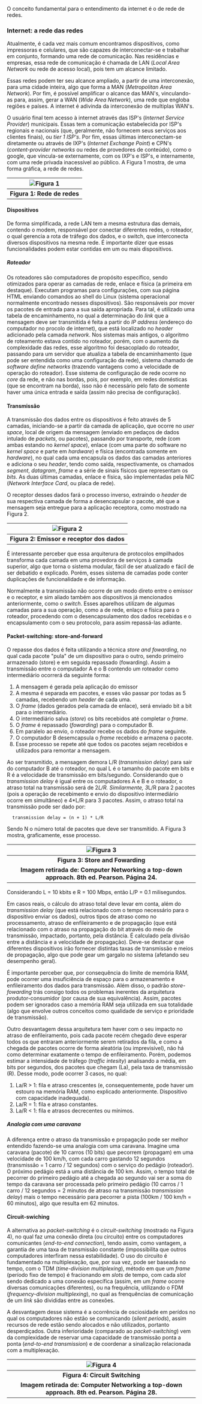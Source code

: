 


O conceito fundamental para o entendimento da internet é o de rede de redes. 

### Internet: a rede das redes

Atualmente, é cada vez mais comum encontramos dispositivos, como impressoras e celulares, que são capazes de interconectar-se e trabalhar em conjunto, formando uma rede de comunicação. Nas residências e empresas, essa rede de comunicação é chamada de LAN (*Local Area Network* ou rede de acesso local), pois tem um alcance limitado.

Essas redes podem ter seu alcance ampliado, a partir de uma interconexão, para uma cidade inteira, algo que forma a MAN (*Metropolitan Area Network*). Por fim, é possível amplificar o alcance das MAN's, vinculando-as para, assim, gerar a WAN (*Wide Area Network*), uma rede que engloba regiões e países. A internet é adivinda da interconexão de multiplas WAN's.

O usuário final tem acesso à internet através das ISP's (*Internet Service Provider*) municipais. Essas tem a comunicação estabelecida por ISP's regionais e nacionais (que, geralmente, não fornecem seus serviços aos clientes finais), ou *tier 1 ISP's*. Por fim, essas últimas interconectam-se diretamente ou através de IXP's (*Internet Exchange Point*) e CPN's (*content-provider networks* ou redes de provedores de conteúdo), como o google, que vincula-se externamente, com os IXP's e ISP's, e internamente, com uma rede privada inacessível ao público. A Figura 1 mostra, de uma forma gráfica, a rede de redes.





|![Figura 1](imagens/redes.png)|
|:--------:|
|<b>Figura 1: Rede de redes</b>| 

#### Dispositivos

De forma simplificada, a rede LAN tem a mesma estrutura das demais, contendo o modem, responsável por conectar diferentes redes, o roteador, o qual gerencia a rota de tráfego dos dados, e o switch, que interconecta diversos dispositivos na mesma rede. É importante dizer que essas funcionalidades podem estar contidas em um ou mais dispositivos.


##### Roteador
Os roteadores são computadores de propósito específico, sendo otimizados para operar as camadas de rede, enlace e física (a primeira em destaque). Executam programas para configurações, com sua página HTML enviando comandos ao shell do Linux (sistema operacional normalmente encontrado nesses dispositivos). São responsáveis por mover os pacotes de entrada para a sua saída apropriada. Para tal, é utilizado uma tabela de encaminhamento, no qual a determinação do *link* que a mensagem deve ser transmitida é feita a partir do *IP address* (endereço do computador no procolo de internet), que está localizado no *header* adicionado pela camada *network*. Nos sistemas mais antigos, o algoritmo de roteamento estava contido no roteador, porém, com o aumento da complexidade das redes, esse algoritmo foi desacoplado do roteador, passando para um servidor que atualiza a tabela de encaminhamento (que pode ser entendida como uma configuração da rede), sistema chamado de *software define networks* (trazendo vantagens como a velocidade de operação do roteador). 
Esse sistema de configuração de rede ocorre no *core* da rede, e não nas bordas, pois, por exemplo, em redes domésticas (que se encontram na borda), isso não é necessário pelo fato de somente haver uma única entrada e saída (assim não precisa de configuração).


#### Transmissão

A transmissão dos dados entre os dispositivos é feito através de 5 camadas, iniciando-se a partir da camada de aplicação, que ocorre no *user space*, local de origem da mensagem (enviado em pedaços de dados intulado de *packets*, ou pacotes), passando por transporte, rede (com ambas estando no *kernel space*), enlace (com uma parte do software no *kernel space* e parte em *hardware*) e física (encontrada somente em *hardware*), no qual cada uma encapsula os dados das camadas anteriores e adiciona o seu *header*, tendo como saída, respectivamente, os chamados *segment*, *datagram*, *frame* e a série de sinais físicos que representam os *bits*.
As duas últimas camadas, enlace e física, são implementadas pela NIC (*Network Interface Card*, ou placa de rede).

O receptor desses dados fará o processo inverso, extraindo o *header* de sua respectiva camada de forma a desencapsular o pacote, até que a mensagem seja entregue para a aplicação receptora, como mostrado na Figura 2.



|![Figura 2](imagens/Emissor%20e%20receptor%20dos%20dados.png)|
|:--------:|
|<b>Figura 2: Emissor e receptor dos dados</b>| 

É interessante perceber que essa arquiterura de protocolos empilhados transforma cada camada em uma provedora de serviços à camada superior, algo que torna o sistema modular, fácil de ser atualizado e fácil de ser debatido e explicado. Porém, esses sistema de camadas pode conter duplicações de funcionalidade e de informação.

Normalmente a transmissão não ocorre de um modo direto entre o emissor e o receptor, e sim aliado também aos dispositivos já mencionados anteriormente, como o *switch*. Esses aparelhos utilizam de algumas camadas para a sua operação, como a de rede, enlaço e física para o roteador, procedendo com o desencapsulamento dos dados recebidas e o encapsulamento com o seu protocolo, para assim repassá-las adiante.


#### Packet-switching: store-and-forward

O repasse dos dados é feita utilizando a técnica *store and fowarding*, no qual cada pacote "pula" de um dispositivo para o outro, sendo primeiro armazenado (store) e em seguida repassado (fowarding). Assim a transmissão entre o computador A e o B contendo um roteador como intermediário ocorrerá da seguinte forma:

  1. A mensagem é gerada pela aplicação do emissor
  2. A mesma é separada em pacotes, e esses vão passar por todas as 5 camadas, recebendo um *header* de cada uma.
  3. O *frame* (dados gerados pela camada de enlace), será enviado bit a bit para o intermediário.
  4. O intermediário salva (*store*) os bits recebidos até completar o *frame*.
  5. O *frame* é repassado (*fowarding*) para o computador B.
  6. Em paralelo ao envio, o roteador recebe os dados do *frame* seguinte.
  7. O computador B desemcapsula o *frame* recebido e armazena o pacote.
  8. Esse processo se repete até que todos os pacotes sejam recebidos e utilizados para remontar a mensagem.

Ao ser transmitido, a mensagem demora L/R (*transmission delay*) para sair do computador B até o roteador, no qual L é o tamanho do pacote em bits e R é a velocidade de transmissão em bits/segundo. Considerando que o *transmission delay* é igual entre os computadores A e B e o roteador, o atraso total na transmissão será de 2*L/R. Similarmente, 3*L/R para 2 pacotes (pois a operação de recebimento e envio do dispositivo intermediário ocorre em simultâneo) e 4*L/R para 3 pacotes. Assim, o atraso total na transmissão pode ser dado por: 
      
      transmission delay = (n + 1) * L/R
      
Sendo N o número total de pacotes que deve ser transmitido.
A Figura 3 mostra, graficamente, esse processo.


|![Figura 3](imagens/store-and-forwarding.png)|
|:--------:|
|<b>Figura 3: Store and Fowarding</b> 
<b>Imagem retirada de: Computer Networking a top-down approach. 8th ed. Pearson. Página 24.</b>| 

Considerando L = 10 kbits e R = 100 Mbps, então L/P = 0.1 milisegundos.

Em casos reais, o cálculo do atraso total deve levar em conta, além do *transmission delay* (que está relacionado com o tempo necessário para o dispositivo enviar os dados), outros tipos de atraso como no processamento, atraso de enfileiramento e de propagação (que está relacionado com o atraso na propagação do bit através do meio de transmissão, impactado, portanto, pela distância. É calculado pela divisão entre a distância e a velocidade de propagação). Deve-se destacar que diferentes dispositivos irão fornecer distintas taxas de transmissão e meios de propagação, algo que pode gear um gargalo no sistema (afetando seu desempenho geral).

É importante perceber que, por consequência do limite de memória RAM, pode ocorrer uma insuficiência de espaço para o armazenamento e enfileiramento dos dados para transmissão. Além disso, o padrão *store-fowarding* trás consigo todos os problemas inerentes da arquitetura produtor-consumidor (por causa de sua equivalência). Assim, pacotes podem ser ignorados caso a memória RAM seja utilizada em sua totalidade (algo que envolve outros conceitos como qualidade de serviço e prioridade de transmissão).

Outro desvantagem dessa arquitetura tem haver com o seu impacto no atraso de enfileiramento, pois cada pacote recém chegado deve esperar todos os que entraram anteriormente serem retirados da fila, e como a chegada de pacotes ocorre de forma aleatória (ou imprevisível), não há como determinar exatamente o tempo de enfileiramento. Porém, podemos estimar a intensidade de tráfego (*traffic intesity*) analisando a média, em bits por segundos, dos pacotes que chegam (La), pela taxa de transmissão (R). Desse modo, pode ocorrer 3 casos, no qual:

  1. La/R > 1: fila e atraso crescentes (e, consequentemente, pode haver um estouro na memória RAM, como explicado anteriormente. Dispositivo com capacidade inadequada).
  2. La/R = 1: fila e atraso constantes.
  3. La/R < 1: fila e atrasos decrecentes ou mínimos.



##### Analogia com uma caravana

A diferença entre o atraso da transmissão e propagação pode ser melhor entendido fazendo-se uma analogia com uma caravana.
Imagine uma caravana (pacote) de 10 carros (10 bits) que pecorrem (propagam) em uma velocidade de 100 km/h, com cada carro gastando 12 segundos (transmissão = 1 carro / 12 segundos) com o serviço do pedágio (roteador). O próximo pedágio está a uma distância de 100 km. Assim, o tempo total de pecorrer do primeiro pedágio até a chegada ao segundo vai ser a soma do tempo da caravana ser processada pelo primeiro pedágio (10 carros / 1 carro / 12 segundos = 2 minutos de atraso na transmissão *transmission delay*) mais o tempo necessário para pecorrer a pista (100km / 100 km/h = 60 minutos), algo que resulta em 62 minutos.



#### Circuit-swiching

A alternativa ao *packet-switching* é o *circuit-switching* (mostrado na Figura 4), no qual faz uma conexão direta (ou circuito) entre os computadores comunicantes (*end-to-end connection*), tendo assim, como vantagem, a garantia de uma taxa de transmissão constante (impossibilita que outros computadores interfiram nessa estabilidade). O uso do circuito é fundamentado na multiplexação, que, por sua vez, pode ser baseada no tempo, com o TDM (*time-division multiplexing*), método em que um *frame* (período fixo de tempo) é fracionando em *slots* de tempo, com cada *slot* sendo dedicado a uma conexão específica (assim, em um *frame* ocorre diversas comunicações diferentes), ou na frequência, utilizando o FDM (*frequency-division multiplexing*), no qual as frenquências de comunicação de um *link* são divididas entre as conexões.

A desvantagem desse sistema é a ocorrência de osciosidade em perídos no qual os computadores não estão se comunicando (*silent periods*), assim recursos de rede estão sendo alocados e não utilizados, portanto desperdiçados. Outra inferioridade (comparado ao *packet-switching*) vem da complexidade de reservar uma capacidade de transmissão ponta a ponta (*end-to-end transmission*) e de coordenar a sinalização relacionada com a multiplexação.



|![Figura 4](imagens/circuit-switching.png)|
|:--------:|
|<b>Figura 4: Circuit Switching</b> 
<b>Imagem retirada de: Computer Networking a top-down approach. 8th ed. Pearson. Página 28.</b>| 


